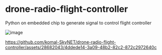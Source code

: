 # drone-radio-flight-controller
Python on embedded chip to generate signal to control flight controller

![image](https://github.com/komal-SkyNET/drone-radio-flight-controller/assets/28682043/358eb2cd-4b4d-4ee1-be5e-62da80a2f34e)


https://github.com/komal-SkyNET/drone-radio-flight-controller/assets/28682043/4ddede14-3a09-48b2-82c2-872c2972640c



